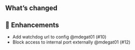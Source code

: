 ## What’s changed

## 🚀 Enhancements

- Add watchdog url to config @mdegat01 (#10)
- Block access to internal port externally @mdegat01 (#12)
